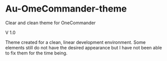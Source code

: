 # Au-OmeCommander-theme
Clear and clean theme for OneCommander

V 1.0

Theme created for a clean, linear development environment. Some elements still do not have the desired appearance but I have not been able to fix them for the time being.

